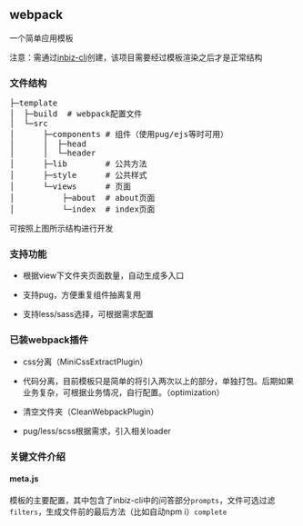 ## webpack

一个简单应用模板

注意：需通过[inbiz-cli](http://172.16.0.83/cq.mafeiyan/inbiz-cli)创建，该项目需要经过模板渲染之后才是正常结构

### 文件结构

<pre>
├─template
│  ├─build  # webpack配置文件
│  └─src    
│      ├─components # 组件（使用pug/ejs等时可用）
│      │  ├─head  
│      │  └─header
│      ├─lib        # 公共方法
│      ├─style      # 公共样式
│      └─views      # 页面
│          ├─about  # about页面
│          └─index  # index页面
</pre>

可按照上图所示结构进行开发

### 支持功能

* 根据view下文件夹页面数量，自动生成多入口

* 支持pug，方便重复组件抽离复用

* 支持less/sass选择，可根据需求配置

### 已装webpack插件

* css分离（MiniCssExtractPlugin）

* 代码分离，目前模板只是简单的将引入两次以上的部分，单独打包。后期如果业务复杂，可根据业务情况，自行配置。（optimization）

* 清空文件夹（CleanWebpackPlugin）

* pug/less/scss根据需求，引入相关loader

### 关键文件介绍

#### meta.js

模板的主要配置，其中包含了inbiz-cli中的问答部分`prompts`，文件可选过滤`filters`，生成文件前的最后方法（比如自动npm i）`complete`